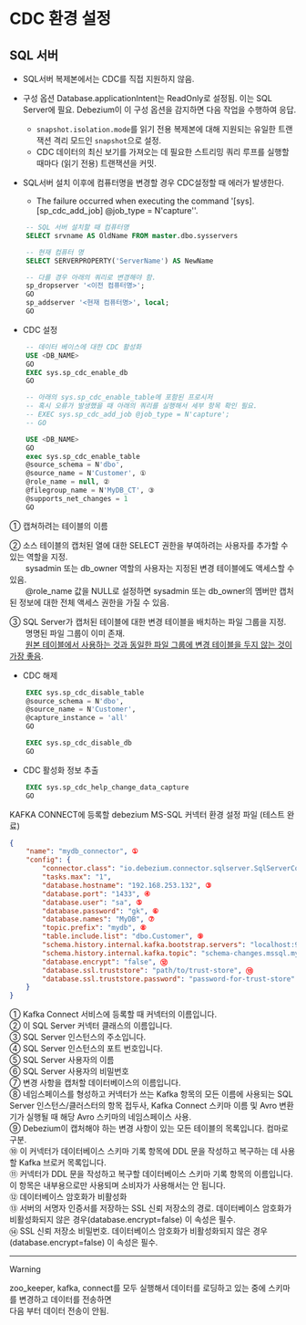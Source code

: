 # CDC 환경 설정

## SQL 서버

* SQL서버 복제본에서는 CDC를 직접 지원하지 않음.

* 구성 옵션 Database.applicationIntent는 ReadOnly로 설정됨. 이는 SQL Server에 필요. Debezium이 이 구성 옵션을 감지하면 다음 작업을 수행하여 응답.
  * `snapshot.isolation.mode`를 읽기 전용 복제본에 대해 지원되는 유일한 트랜잭션 격리 모드인 `snapshot`으로 설정.
  * CDC 데이터의 최신 보기를 가져오는 데 필요한 스트리밍 쿼리 루프를 실행할 때마다 (읽기 전용) 트랜잭션을 커밋.

* SQL서버 설치 이후에 컴퓨터명을 변경할 경우 CDC설정할 때 에러가 발생한다.
  * The failure occurred when executing the command '[sys].[sp_cdc_add_job] @job_type = N'capture''.
  
```sql
    -- SQL 서버 설치할 때 컴퓨터명
    SELECT srvname AS OldName FROM master.dbo.sysservers

    -- 현재 컴퓨터 명
    SELECT SERVERPROPERTY('ServerName') AS NewName

    -- 다를 경우 아래의 쿼리로 변경해야 함.
    sp_dropserver '<이전 컴퓨터명>';  
    GO  
    sp_addserver '<현재 컴퓨터명>', local;  
    GO  
```

* CDC 설정

```sql
    -- 데이터 베이스에 대한 CDC 활성화
    USE <DB_NAME>
    GO
    EXEC sys.sp_cdc_enable_db
    GO

    -- 아래의 sys.sp_cdc_enable_table에 포함된 프로시저
    -- 혹시 오류가 발생했을 때 아래의 쿼리를 실행해서 세부 항목 확인 필요.
    -- EXEC sys.sp_cdc_add_job @job_type = N'capture';
    -- GO

    USE <DB_NAME>
    GO
    exec sys.sp_cdc_enable_table 
    @source_schema = N'dbo', 
    @source_name = N'Customer', ①
    @role_name = null, ②
    @filegroup_name = N'MyDB_CT', ③
    @supports_net_changes = 1 
    GO
```

① 캡쳐하려는 테이블의 이름  

② 소스 테이블의 캡처된 열에 대한 SELECT 권한을 부여하려는 사용자를 추가할 수 있는 역할을 지정.  
　　sysadmin 또는 db_owner 역할의 사용자는 지정된 변경 테이블에도 액세스할 수 있음.  
　　@role_name 값을 NULL로 설정하면 sysadmin 또는 db_owner의 멤버만 캡처된 정보에 대한 전체 액세스 권한을 가질 수 있음.

③ SQL Server가 캡처된 테이블에 대한 변경 테이블을 배치하는 파일 그룹을 지정.  
　　명명된 파일 그룹이 이미 존재.  
　　<u>원본 테이블에서 사용하는 것과 동일한 파일 그룹에 변경 테이블을 두지 않는 것이 가장 좋음</u>.

* CDC 해제

```sql
    EXEC sys.sp_cdc_disable_table
    @source_schema = N'dbo',
    @source_name = N'Customer',
    @capture_instance = 'all'
    GO

    EXEC sys.sp_cdc_disable_db
    GO
```

* CDC 활성화 정보 추출

```sql
    EXEC sys.sp_cdc_help_change_data_capture
    GO
```

KAFKA CONNECT에 등록할 debezium MS-SQL 커넥터 환경 설정 파일 (테스트 완료)

```json
{
    "name": "mydb_connector", ①
    "config": {
        "connector.class": "io.debezium.connector.sqlserver.SqlServerConnector", ②
        "tasks.max": "1",
        "database.hostname": "192.168.253.132", ③
        "database.port": "1433", ④ 
        "database.user": "sa", ⑤
        "database.password": "gk", ⑥
        "database.names": "MyDB", ⑦
        "topic.prefix": "mydb", ⑧
        "table.include.list": "dbo.Customer", ⑨
        "schema.history.internal.kafka.bootstrap.servers": "localhost:9092", ⑩
        "schema.history.internal.kafka.topic": "schema-changes.mssql.mydb", ⑪
        "database.encrypt": "false", ⑫
        "database.ssl.truststore": "path/to/trust-store", ⑬
        "database.ssl.truststore.password": "password-for-trust-store" ⑭
    }
}
```

① Kafka Connect 서비스에 등록할 때 커넥터의 이름입니다.  
② 이 SQL Server 커넥터 클래스의 이름입니다.  
③ SQL Server 인스턴스의 주소입니다.  
④ SQL Server 인스턴스의 포트 번호입니다.  
⑤ SQL Server 사용자의 이름  
⑥ SQL Server 사용자의 비밀번호  
⑦ 변경 사항을 캡처할 데이터베이스의 이름입니다.  
⑧ 네임스페이스를 형성하고 커넥터가 쓰는 Kafka 항목의 모든 이름에 사용되는 SQL Server 인스턴스/클러스터의 항목 접두사, Kafka Connect 스키마 이름 및 Avro 변환기가 실행될 때 해당 Avro 스키마의 네임스페이스 사용.  
⑨ Debezium이 캡처해야 하는 변경 사항이 있는 모든 테이블의 목록입니다. 컴마로 구분.  
⑩ 이 커넥터가 데이터베이스 스키마 기록 항목에 DDL 문을 작성하고 복구하는 데 사용할 Kafka 브로커 목록입니다.  
⑪ 커넥터가 DDL 문을 작성하고 복구할 데이터베이스 스키마 기록 항목의 이름입니다. 이 항목은 내부용으로만 사용되며 소비자가 사용해서는 안 됩니다.  
⑫ 데이터베이스 암호화가 비활성화  
⑬ 서버의 서명자 인증서를 저장하는 SSL 신뢰 저장소의 경로. 데이터베이스 암호화가 비활성화되지 않은 경우(database.encrypt=false) 이 속성은 필수.  
⑭ SSL 신뢰 저장소 비밀번호. 데이터베이스 암호화가 비활성화되지 않은 경우(database.encrypt=false) 이 속성은 필수.  

---
> [!WARNING]  
> zoo_keeper, kafka, connect를 모두 실행해서 데이터를 로딩하고 있는 중에 스키마를 변경하고 데이터를 전송하면  
> 다음 부터 데이터 전송이 안됨.
